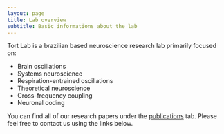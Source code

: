 ```yaml
---
layout: page
title: Lab overview
subtitle: Basic informations about the lab
---
```


Tort Lab is a brazilian based neuroscience research lab primarily focused on:

- Brain oscillations
- Systems neuroscience
- Respiration-entrained oscillations
- Theoretical neuroscience
- Cross-frequency coupling
- Neuronal coding

You can find all of our research papers under the [publications](lucaase.github.io/publications) tab. Please feel free to contact us using the links below.
